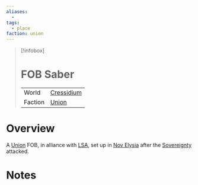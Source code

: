 ```yaml
---
aliases:
  -
tags:
  - place
faction: union
---
```

> [!infobox] 
> # FOB Saber
> | | |
> | ---- | ---- |
> | World | [Cressidium](Cressidium.md) |
> | Faction | [Union](reference/Union.md) |
> 


# Overview
A [Union](reference/Union.md) FOB, in alliance with [LSA](Leandric%20States%20Alliance.md), set up in [Nov Elysia](Nov%20Elysia.md) after the [Sovereignty](Vestan%20Sovereignty.md) attacked.

# Notes